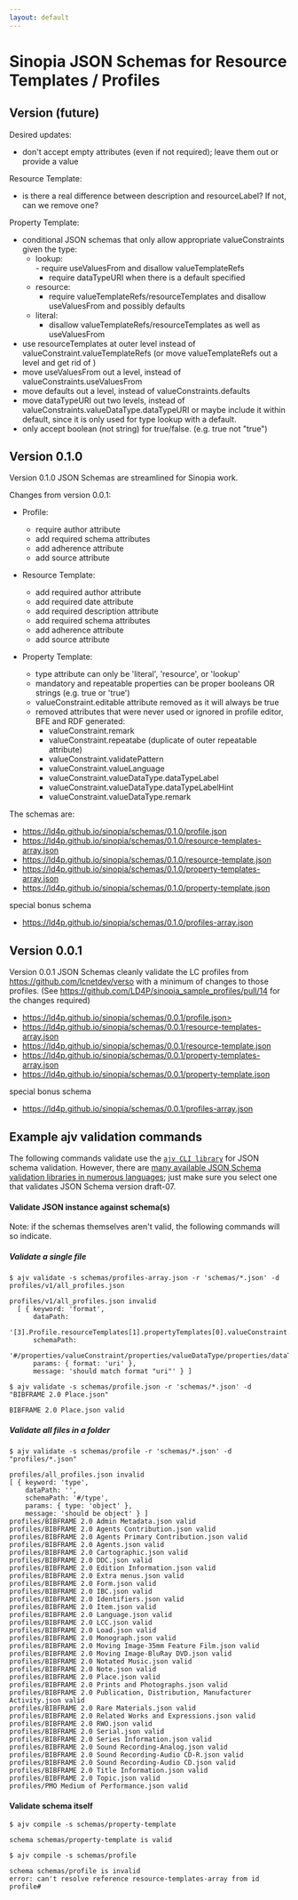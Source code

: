 ```yaml
---
layout: default
---
```


# Sinopia JSON Schemas for Resource Templates / Profiles

## Version (future)

Desired updates:
- don't accept empty attributes (even if not required);  leave them out or provide a value

Resource Template:
- is there a real difference between description and resourceLabel?  If not, can we remove one?

Property Template:
- conditional JSON schemas that only allow appropriate valueConstraints given the type:
    - lookup:  
           - require useValuesFrom and disallow valueTemplateRefs
       - require dataTypeURI when there is a default specified
    - resource:
       - require valueTemplateRefs/resourceTemplates and disallow useValuesFrom and possibly defaults
    - literal:
       - disallow valueTemplateRefs/resourceTemplates as well as useValuesFrom
- use resourceTemplates at outer level instead of valueConstraint.valueTemplateRefs (or move valueTemplateRefs out a level and get rid of )
- move useValuesFrom out a level, instead of valueConstraints.useValuesFrom
- move defaults out a level, instead of valueConstraints.defaults
- move dataTypeURI out two levels, instead of valueConstraints.valueDataType.dataTypeURI or maybe include it within default, since it is only used for type lookup with a default.
- only accept boolean (not string) for true/false.  (e.g. true not "true")

## Version 0.1.0

Version 0.1.0 JSON Schemas are streamlined for Sinopia work.  

Changes from version 0.0.1:

- Profile:
    - require author attribute
    - add required schema attributes
    - add adherence attribute
    - add source attribute

- Resource Template:
    - add required author attribute
    - add required date attribute
    - add required description attribute
    - add required schema attributes
    - add adherence attribute
    - add source attribute

- Property Template:
    - type attribute can only be 'literal', 'resource', or 'lookup'
    - mandatory and repeatable properties can be proper booleans OR strings (e.g. true or 'true')
    - valueConstraint.editable attribute removed as it will always be true
    - removed attributes that were never used or ignored in profile editor, BFE and RDF generated:
      - valueConstraint.remark
      - valueConstraint.repeatabe (duplicate of outer repeatable attribute)
      - valueConstraint.validatePattern
      - valueConstraint.valueLanguage
      - valueConstraint.valueDataType.dataTypeLabel
      - valueConstraint.valueDataType.dataTypeLabelHint
      - valueConstraint.valueDataType.remark

The schemas are:

- <https://ld4p.github.io/sinopia/schemas/0.1.0/profile.json>
- <https://ld4p.github.io/sinopia/schemas/0.1.0/resource-templates-array.json>
- <https://ld4p.github.io/sinopia/schemas/0.1.0/resource-template.json>
- <https://ld4p.github.io/sinopia/schemas/0.1.0/property-templates-array.json>
- <https://ld4p.github.io/sinopia/schemas/0.1.0/property-template.json>

special bonus schema
- <https://ld4p.github.io/sinopia/schemas/0.1.0/profiles-array.json>


## Version 0.0.1

Version 0.0.1 JSON Schemas cleanly validate the LC profiles from <https://github.com/lcnetdev/verso> with a minimum of changes to those profiles. (See <https://github.com/LD4P/sinopia_sample_profiles/pull/14> for the changes required)

- https://ld4p.github.io/sinopia/schemas/0.0.1/profile.json>
- <https://ld4p.github.io/sinopia/schemas/0.0.1/resource-templates-array.json>
- <https://ld4p.github.io/sinopia/schemas/0.0.1/resource-template.json>
- <https://ld4p.github.io/sinopia/schemas/0.0.1/property-templates-array.json>
- <https://ld4p.github.io/sinopia/schemas/0.0.1/property-template.json>

special bonus schema
- <https://ld4p.github.io/sinopia/schemas/0.0.1/profiles-array.json>


## Example ajv validation commands

The following commands validate use the [`ajv CLI library`](https://www.npmjs.com/package/ajv-cli) for JSON schema validation. However, there are [many available JSON Schema validation libraries in numerous languages](https://json-schema.org/implementations.html#validators); just make sure you select one that validates JSON Schema version draft-07.

#### Validate JSON instance against schema(s)

Note: if the schemas themselves aren't valid, the following commands will so indicate.

##### Validate a single file

```
$ ajv validate -s schemas/profiles-array.json -r 'schemas/*.json' -d profiles/v1/all_profiles.json

profiles/v1/all_profiles.json invalid
  [ { keyword: 'format',
      dataPath:
       '[3].Profile.resourceTemplates[1].propertyTemplates[0].valueConstraint.valueDataType.dataTypeURI',
      schemaPath:
       '#/properties/valueConstraint/properties/valueDataType/properties/dataTypeURI/format',
      params: { format: 'uri' },
      message: 'should match format "uri"' } ]
```

```
$ ajv validate -s schemas/profile.json -r 'schemas/*.json' -d "BIBFRAME 2.0 Place.json"

BIBFRAME 2.0 Place.json valid
```

##### Validate all files in a folder

```
$ ajv validate -s schemas/profile -r 'schemas/*.json' -d "profiles/*.json"

profiles/all_profiles.json invalid
[ { keyword: 'type',
    dataPath: '',
    schemaPath: '#/type',
    params: { type: 'object' },
    message: 'should be object' } ]
profiles/BIBFRAME 2.0 Admin Metadata.json valid
profiles/BIBFRAME 2.0 Agents Contribution.json valid
profiles/BIBFRAME 2.0 Agents Primary Contribution.json valid
profiles/BIBFRAME 2.0 Agents.json valid
profiles/BIBFRAME 2.0 Cartographic.json valid
profiles/BIBFRAME 2.0 DDC.json valid
profiles/BIBFRAME 2.0 Edition Information.json valid
profiles/BIBFRAME 2.0 Extra menus.json valid
profiles/BIBFRAME 2.0 Form.json valid
profiles/BIBFRAME 2.0 IBC.json valid
profiles/BIBFRAME 2.0 Identifiers.json valid
profiles/BIBFRAME 2.0 Item.json valid
profiles/BIBFRAME 2.0 Language.json valid
profiles/BIBFRAME 2.0 LCC.json valid
profiles/BIBFRAME 2.0 Load.json valid
profiles/BIBFRAME 2.0 Monograph.json valid
profiles/BIBFRAME 2.0 Moving Image-35mm Feature Film.json valid
profiles/BIBFRAME 2.0 Moving Image-BluRay DVD.json valid
profiles/BIBFRAME 2.0 Notated Music.json valid
profiles/BIBFRAME 2.0 Note.json valid
profiles/BIBFRAME 2.0 Place.json valid
profiles/BIBFRAME 2.0 Prints and Photographs.json valid
profiles/BIBFRAME 2.0 Publication, Distribution, Manufacturer Activity.json valid
profiles/BIBFRAME 2.0 Rare Materials.json valid
profiles/BIBFRAME 2.0 Related Works and Expressions.json valid
profiles/BIBFRAME 2.0 RWO.json valid
profiles/BIBFRAME 2.0 Serial.json valid
profiles/BIBFRAME 2.0 Series Information.json valid
profiles/BIBFRAME 2.0 Sound Recording-Analog.json valid
profiles/BIBFRAME 2.0 Sound Recording-Audio CD-R.json valid
profiles/BIBFRAME 2.0 Sound Recording-Audio CD.json valid
profiles/BIBFRAME 2.0 Title Information.json valid
profiles/BIBFRAME 2.0 Topic.json valid
profiles/PMO Medium of Performance.json valid
```

#### Validate schema itself

```
$ ajv compile -s schemas/property-template

schema schemas/property-template is valid
```

```
$ ajv compile -s schemas/profile

schema schemas/profile is invalid
error: can't resolve reference resource-templates-array from id profile#
```
